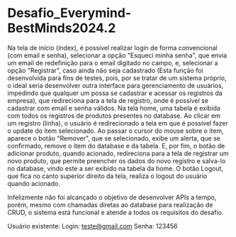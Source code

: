 # Desafio_Everymind-BestMinds2024.2

Na tela de início (index), é possível realizar login de forma convencional (com email
e senha), selecionar a opção "Esqueci minha senha", que envia um email de redefinição para
o email digitado no campo, e, selecionar a opção "Registrar", caso ainda não seja
cadastrado (Esta função foi desenvolvida para fins de testes, pois, por se tratar de um
sistema próprio, o ideal seria desenvolver outra interface para gerenciamento de
usuários, impedindo que qualquer um possa se cadastrar e acessar os registros da
empresa), que redireciona para a tela de registro, onde é possível se cadastrar com
email e senha válidos.
Na tela home, uma tabela é exibida com todos os registros de produtos presentes no database.
Ao clicar em um registro (linha), o usuário é redirecionado a tela em que é possível 
fazer o update do item selecionado. Ao passar o cursor do mouse sobre o item, aparece o
botão "Remover", que se selecionado, exibe um alerta, que se confirmado, remove o item 
do database e da tabela. E, por fim, o botão de adicionar produto, quando acionado, 
redireciona para a tela de registrar um novo produto, que permite preencher os dados
do novo registro e salva-lo no database, vindo este a ser exibido na tabela da home.
O botão Logout, que fica no canto superior direito da tela, realiza o logout do usuário
quando acionado.

Infelizmente não foi alcançado o objetivo de desenvolver APIs a tempo, porém, 
mesmo com chamadas diretas ao database para realização de CRUD, o sistema está
funcional e atende a todos os requisitos do desafio.

Usuário existente:
Login: teste@gmail.com
Senha: 123456
